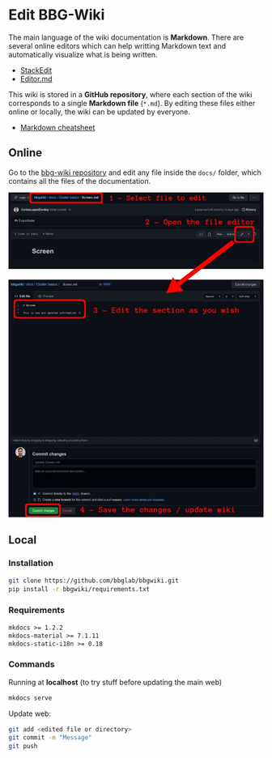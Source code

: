 # Edit BBG-Wiki

The main language of the wiki documentation is **Markdown**. There are several online editors which can help writting Markdown text and automatically visualize what is being written.

- [StackEdit](https://stackedit.io/app)
- [Editor.md](https://pandao.github.io/editor.md/en.html)

This wiki is stored in a **GitHub repository**, where each section of the wiki corresponds to a single **Markdown file** (`*.md`). By editing these files either online or locally, the wiki can be updated by everyone.

- [Markdown cheatsheet](https://quickref.me/markdown)

## Online

Go to the [bbg-wiki repository](https://github.com/bbglab/bbgwiki) and edit any file inside the `docs/` folder, which contains all the files of the documentation.

![BBGWiki edit online tutorial](assets/images/bbgwiki_edit_online.jpg)

## Local
### Installation

```bash
git clone https://github.com/bbglab/bbgwiki.git
pip install -r bbgwiki/requirements.txt
```


### Requirements

```
mkdocs >= 1.2.2
mkdocs-material >= 7.1.11
mkdocs-static-i18n >= 0.18
```

### Commands
Running at **localhost** (to try stuff before updating the main web)

```bash
mkdocs serve
```

Update web:

```bash
git add <edited file or directory>
git commit -m "Message"
git push
```
